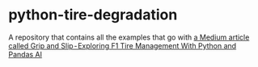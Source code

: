 # python-tire-degradation
A repository that contains all the examples that go with [a Medium article called Grip and Slip - Exploring F1 Tire Management With Python and Pandas AI](https://medium.com/@pkalkman)

